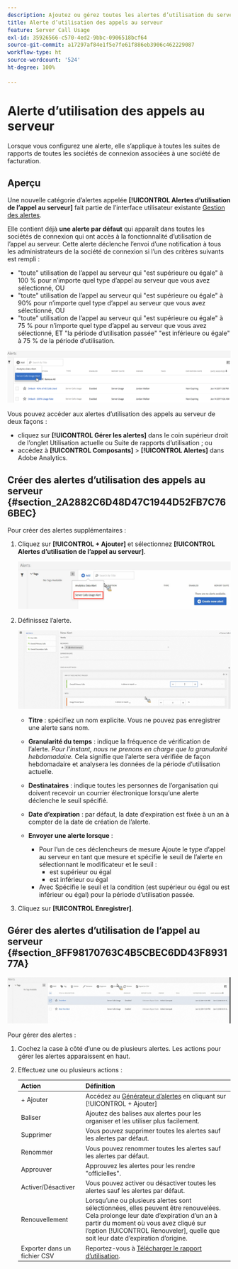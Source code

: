 ```yaml
---
description: Ajoutez ou gérez toutes les alertes d’utilisation du serveur. Lorsque vous configurez une alerte, elle s’applique à toutes les suites de rapports de toutes les sociétés de connexion associées à une société de facturation.
title: Alerte d’utilisation des appels au serveur
feature: Server Call Usage
exl-id: 35926566-c570-4ed2-9bbc-0906518bcf64
source-git-commit: a17297af84e1f5e7fe61f886eb3906c462229087
workflow-type: ht
source-wordcount: '524'
ht-degree: 100%

---
```


# Alerte d’utilisation des appels au serveur

Lorsque vous configurez une alerte, elle s’applique à toutes les suites de rapports de toutes les sociétés de connexion associées à une société de facturation.

## Aperçu

Une nouvelle catégorie d’alertes appelée **[!UICONTROL Alertes d’utilisation de l’appel au serveur]** fait partie de l’interface utilisateur existante [Gestion des alertes](https://experienceleague.adobe.com/docs/analytics/analyze/analysis-workspace/virtual-analyst/intelligent-alerts/intellligent-alerts.html?lang=fr).

Elle contient déjà **une alerte par défaut** qui apparaît dans toutes les sociétés de connexion qui ont accès à la fonctionnalité d’utilisation de l’appel au serveur. Cette alerte déclenche l’envoi d’une notification à tous les administrateurs de la société de connexion si l’un des critères suivants est rempli :

* &quot;toute&quot; utilisation de l’appel au serveur qui &quot;est supérieure ou égale&quot; à 100 % pour n’importe quel type d’appel au serveur que vous avez sélectionné, OU
* &quot;toute&quot; utilisation de l’appel au serveur qui &quot;est supérieure ou égale&quot; à 90% pour n’importe quel type d’appel au serveur que vous avez sélectionné, OU
* &quot;toute&quot; utilisation de l’appel au serveur qui &quot;est supérieure ou égale&quot; à 75 % pour n’importe quel type d’appel au serveur que vous avez sélectionné, ET &quot;la période d’utilisation passée&quot; &quot;est inférieure ou égale&quot; à 75 % de la période d’utilisation.

![](/help/admin/admin/c-server-call-usage/assets/alerts.png)

Vous pouvez accéder aux alertes d’utilisation des appels au serveur de deux façons :

* cliquez sur **[!UICONTROL Gérer les alertes]** dans le coin supérieur droit de l’onglet Utilisation actuelle ou Suite de rapports d’utilisation ; ou
* accédez à **[!UICONTROL Composants]** > **[!UICONTROL Alertes]** dans Adobe Analytics.

## Créer des alertes d’utilisation des appels au serveur {#section_2A2882C6D48D47C1944D52FB7C766BEC}

Pour créer des alertes supplémentaires :

1. Cliquez sur **[!UICONTROL + Ajouter]** et sélectionnez **[!UICONTROL Alertes d’utilisation de l’appel au serveur]**.

   ![](/help/admin/admin/c-server-call-usage/assets/server_call_alert.png)

1. Définissez l’alerte.

   ![](/help/admin/admin/c-server-call-usage/assets/sc_alert.png)

   * **Titre** : spécifiez un nom explicite. Vous ne pouvez pas enregistrer une alerte sans nom.
   * **Granularité du temps** : indique la fréquence de vérification de l’alerte. *Pour l’instant, nous ne prenons en charge que la granularité hebdomadaire.* Cela signifie que l’alerte sera vérifiée de façon hebdomadaire et analysera les données de la période d’utilisation actuelle.
   * **Destinataires** : indique toutes les personnes de l’organisation qui doivent recevoir un courrier électronique lorsqu’une alerte déclenche le seuil spécifié.
   * **Date d’expiration** : par défaut, la date d’expiration est fixée à un an à compter de la date de création de l’alerte.
   * **Envoyer une alerte lorsque** :

      * Pour l’un de ces déclencheurs de mesure
Ajoute le type d’appel au serveur en tant que mesure et spécifie le seuil de l’alerte en sélectionnant le modificateur et le seuil :
         * est supérieur ou égal
         * est inférieur ou égal
      * Avec
Spécifie le seuil et la condition (est supérieur ou égal ou est inférieur ou égal) pour la période d’utilisation passée.

1. Cliquez sur **[!UICONTROL Enregistrer]**.

## Gérer des alertes d’utilisation de l’appel au serveur {#section_8FF98170763C4B5CBEC6DD43F893177A}

![](/help/admin/admin/c-server-call-usage/assets/alert_mgmt.png)

Pour gérer des alertes :

1. Cochez la case à côté d’une ou de plusieurs alertes. Les actions pour gérer les alertes apparaissent en haut.
1. Effectuez une ou plusieurs actions :

   | Action | Définition |
   |--- |--- |
   | + Ajouter | Accédez au [Générateur d’alertes](/help/admin/admin/c-server-call-usage/scu-alerts.md) en cliquant sur [!UICONTROL + Ajouter] |
   | Baliser | Ajoutez des balises aux alertes pour les organiser et les utiliser plus facilement. |
   | Supprimer | Vous pouvez supprimer toutes les alertes sauf les alertes par défaut. |
   | Renommer | Vous pouvez renommer toutes les alertes sauf les alertes par défaut. |
   | Approuver | Approuvez les alertes pour les rendre &quot;officielles&quot;. |
   | Activer/Désactiver | Vous pouvez activer ou désactiver toutes les alertes sauf les alertes par défaut. |
   | Renouvellement | Lorsqu’une ou plusieurs alertes sont sélectionnées, elles peuvent être renouvelées. Cela prolonge leur date d’expiration d’un an à partir du moment où vous avez cliqué sur l’option [!UICONTROL Renouveler], quelle que soit leur date d’expiration d’origine. |
   | Exporter dans un fichier CSV | Reportez-vous à [Télécharger le rapport d’utilisation](/help/admin/admin/c-server-call-usage/report-suite-usage.md). |
